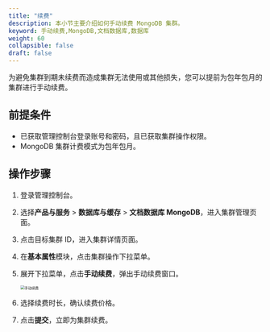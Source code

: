 ```yaml
---
title: "续费"
description: 本小节主要介绍如何手动续费 MongoDB 集群。 
keyword: 手动续费,MongoDB,文档数据库,数据库
weight: 60
collapsible: false
draft: false
---
```


为避免集群到期未续费而造成集群无法使用或其他损失，您可以提前为包年包月的集群进行手动续费。

## 前提条件

- 已获取管理控制台登录账号和密码，且已获取集群操作权限。
- MongoDB 集群计费模式为包年包月。

## 操作步骤

1. 登录管理控制台。
2. 选择**产品与服务** > **数据库与缓存** > **文档数据库 MongoDB**，进入集群管理页面。
3. 点击目标集群 ID，进入集群详情页面。
4. 在**基本属性**模块，点击集群操作下拉菜单。
5. 展开下拉菜单，点击**手动续费**，弹出手动续费窗口。
   
   <img src="../../../_images/renew_manual.png" alt="手动续费" style="zoom:50%;" />

6. 选择续费时长，确认续费价格。
7. 点击**提交**，立即为集群续费。

